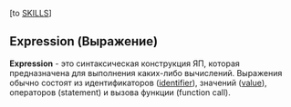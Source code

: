 \[to [SKILLS](/SKILLS.md)\]

## **Expression** (Выражение)
  
**Expression** - это синтаксическая конструкция ЯП, которая предназначена для выполнения каких-либо вычислений. Выражения обычно состоят из идентификаторов ([identifier](/SKILLS/Fundamental/Identifier.md)), значений ([value](/SKILLS/Fundamental/Value.md)), операторов (statement) и вызова функции (function call).

